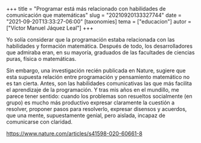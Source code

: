 +++
title = "Programar está más relacionado con habilidades de comunicación que matemáticas"
slug = "20210920133327744"
date = "2021-09-20T13:33:27-06:00"
[taxonomies]
tema = ["educacion"]
autor = ["Víctor Manuel Jáquez Leal"]
+++

Yo solía considerar que la programación estaba relacionada con las
habilidades y formación matemática. Después de todo, los desarrolladores
que admiraba eran, en su mayoría, graduados de las facultades de
ciencias puras, física o matemáticas.

Sin embargo, una investigación recién publicada en Nature, sugiere que
esta supuesta relación entre programación y pensamiento matemático no es
tan cierta. Antes, son las habilidades comunicativas las que más
facilita el aprendizaje de la programación. Y tras mis años en el
mundillo, me parece tener sentido: cuando los problemas son resueltos
socialmente (en grupo) es mucho más productivo expresar claramente la
cuestión a resolver, proponer pasos para resolverlo, expresar disensos y
acuerdos, que una mente, supuestamente genial, pero aislada, incapaz de
comunicarse con claridad.

https://www.nature.com/articles/s41598-020-60661-8

